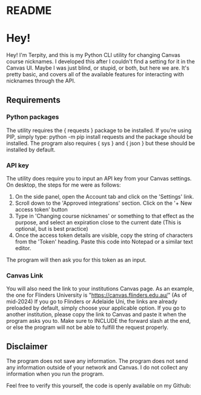 # README

# Hey!
Hey! I'm Terpity, and this is my Python CLI utility for changing Canvas course nicknames.
I developed this after I couldn't find a setting for it in the Canvas UI. Maybe I was just blind, or stupid, or both, but here we are.
It's pretty basic, and covers all of the available features for interacting with nicknames through the API.

## Requirements
### Python packages
The utility requires the { requests } package to be installed. If you're using PIP, simply type:
    python -m pip install requests
and the package should be installed.
The program also requires { sys } and { json } but these should be installed by default.

### API key
The utility does require you to input an API key from your Canvas settings.
On desktop, the steps for me were as follows:
1. On the side panel, open the Account tab and click on the 'Settings' link.
2. Scroll down to the 'Approved integrations' section. Click on the '+ New access token' button
3. Type in 'Changing course nicknames' or something to that effect as the purpose, and select an expiration close to the current date (This is optional, but is best practice)
4. Once the access token details are visible, copy the string of characters from the 'Token' heading. Paste this code into Notepad or a similar text editor.

The program will then ask you for this token as an input.


### Canvas Link
You will also need the link to your institutions Canvas page.
As an example, the one for Flinders University is "https://canvas.flinders.edu.au/" (As of mid-2024)
If you go to Flinders or Adelaide Uni, the links are already preloaded by default, simply choose your applicable option. 
If you go to another institution, please copy the link to Canvas and paste it when the program asks you to. Make sure to INCLUDE the forward slash at the end, or else the program will not be able to fulfill the request properly.

## Disclaimer
The program does not save any information. 
The program does not send any information outside of your network and Canvas.
I do not collect any information when you run the program.

Feel free to verify this yourself, the code is openly available on my Github:
